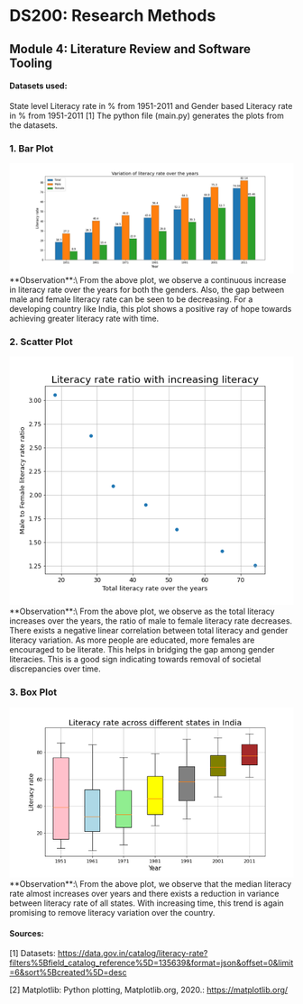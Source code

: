 # DS200: Research Methods
## Module 4: Literature Review and Software Tooling

#### Datasets used:
State level Literacy rate in % from 1951-2011 and Gender based Literacy rate in % from 1951-2011 [1]
The python file (main.py) generates the plots from the datasets.

### 1. Bar Plot
  <img src="plots/Bar_plot.png"/>
	**Observation**:\
	From the above plot, we observe a continuous increase in literacy rate over the years for both the genders.
  Also, the gap between male and female literacy rate can be seen to be decreasing. For a developing country like India, 
  this plot shows a positive ray of hope towards achieving greater literacy rate with time.

### 2. Scatter Plot
  <img src="plots/Scatter_plot.png"/>
	**Observation**:\
	From the above plot, we observe as the total literacy increases over the years, the ratio of male to female literacy rate decreases.
  There exists a negative linear correlation between total literacy and gender literacy variation. As more people are educated, 
  more females are encouraged to be literate. This helps in bridging the gap among gender literacies. This is a good sign indicating towards 
  removal of societal discrepancies over time.

### 3. Box Plot

<img src="plots/Box_plot.png"/>
  **Observation**:\
  From the above plot, we observe that the median literacy rate almost increases over years and there exists a reduction 
  in variance between literacy rate of all states. With increasing time, this trend is again promising to remove literacy variation over the country.

	
#### Sources:
[1] Datasets: https://data.gov.in/catalog/literacy-rate?filters%5Bfield_catalog_reference%5D=135639&format=json&offset=0&limit=6&sort%5Bcreated%5D=desc

[2] Matplotlib: Python plotting, Matplotlib.org, 2020.: https://matplotlib.org/

